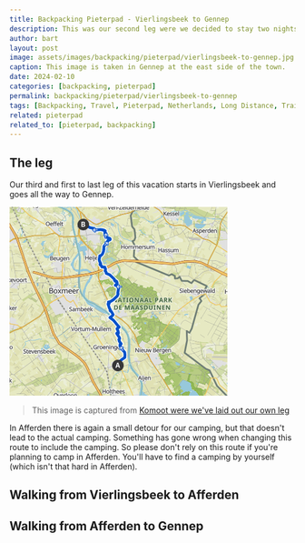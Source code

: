 ```yaml
---
title: Backpacking Pieterpad - Vierlingsbeek to Gennep
description: This was our second leg were we decided to stay two nights at the same camping just to relax and checkout the nearby city.
author: bart
layout: post
image: assets/images/backpacking/pieterpad/vierlingsbeek-to-gennep.jpg
caption: This image is taken in Gennep at the east side of the town.
date: 2024-02-10
categories: [backpacking, pieterpad]
permalink: backpacking/pieterpad/vierlingsbeek-to-gennep
tags: [Backpacking, Travel, Pieterpad, Netherlands, Long Distance, Trail, Vielingsbeek, Afferden, Gennep]
related: pieterpad
related_to: [pieterpad, backpacking]
---
```


## The leg

Our third and first to last leg of this vacation starts in Vierlingsbeek and goes all the way to Gennep.

![The leg we've created for walking from Vierlingsbeek to Gennep](/assets/images/backpacking/pieterpad/leg-vierlingsbeek-to-gennep.png)
> This image is captured from [Komoot were we've laid out our own leg](https://www.komoot.com/nl-nl/tour/1258322036)

In Afferden there is again a small detour for our camping, but that doesn't lead to the actual camping. Something has gone wrong when changing this route to include the camping. So please don't rely on this route if you're planning to camp in Afferden. You'll have to find a camping by yourself (which isn't that hard in Afferden).

## Walking from Vierlingsbeek to Afferden

## Walking from Afferden to Gennep